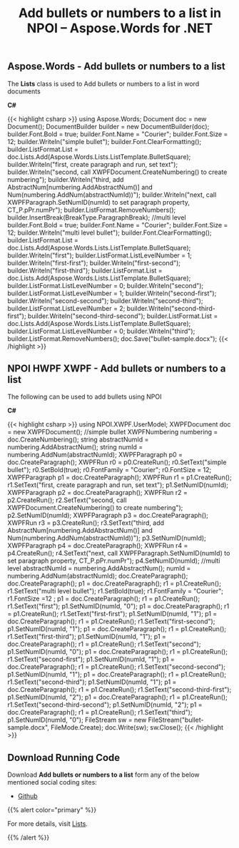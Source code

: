 ﻿---
title: Add bullets or numbers to a list in NPOI – Aspose.Words for .NET
articleTitle: Add bullets or numbers to a list in NPOI
linktitle: Add bullets or numbers to a list in NPOI
description: "Add bullets or numbers to a list within a document easily and fast instead of using NPOI using C#."
type: docs
weight: 10
url: /net/add-bullets-or-numbers-to-a-list-in-npoi/
---

## Aspose.Words - Add bullets or numbers to a list

The **Lists** class is used to Add bullets or numbers to a list in word documents

**C#**

{{< highlight csharp >}}
using Aspose.Words;
Document doc = new Document();
DocumentBuilder builder = new DocumentBuilder(doc);
builder.Font.Bold = true;
builder.Font.Name = "Courier";
builder.Font.Size = 12;
builder.Writeln("simple bullet");
builder.Font.ClearFormatting();
builder.ListFormat.List = doc.Lists.Add(Aspose.Words.Lists.ListTemplate.BulletSquare);
builder.Writeln("first, create paragraph and run, set text");
builder.Writeln("second, call XWPFDocument.CreateNumbering() to create numbering");
builder.Writeln("third, add AbstractNum[numbering.AddAbstractNum()] and Num(numbering.AddNum(abstractNumId))");
builder.Writeln("next, call XWPFParagraph.SetNumID(numId) to set paragraph property, CT_P.pPr.numPr");
builder.ListFormat.RemoveNumbers();
builder.InsertBreak(BreakType.ParagraphBreak);
//multi level
builder.Font.Bold = true;
builder.Font.Name = "Courier";
builder.Font.Size = 12;
builder.Writeln("multi level bullet");
builder.Font.ClearFormatting();
builder.ListFormat.List = doc.Lists.Add(Aspose.Words.Lists.ListTemplate.BulletSquare);
builder.Writeln("first");
builder.ListFormat.ListLevelNumber = 1;
builder.Writeln("first-first");
builder.Writeln("first-second");
builder.Writeln("first-third");
builder.ListFormat.List = doc.Lists.Add(Aspose.Words.Lists.ListTemplate.BulletSquare);
builder.ListFormat.ListLevelNumber = 0;
builder.Writeln("second");
builder.ListFormat.ListLevelNumber = 1;
builder.Writeln("second-first");
builder.Writeln("second-second");
builder.Writeln("second-third");
builder.ListFormat.ListLevelNumber = 2;
builder.Writeln("second-third-first");
builder.Writeln("second-third-second");
builder.ListFormat.List = doc.Lists.Add(Aspose.Words.Lists.ListTemplate.BulletSquare);
builder.ListFormat.ListLevelNumber = 0;
builder.Writeln("third");
builder.ListFormat.RemoveNumbers();
doc.Save("bullet-sample.docx");
{{< /highlight >}}

## NPOI HWPF XWPF - Add bullets or numbers to a list

The following can be used to add bullets using NPOI

**C#**

{{< highlight csharp >}}
using NPOI.XWPF.UserModel;
XWPFDocument doc = new XWPFDocument();
//simple bullet
XWPFNumbering numbering = doc.CreateNumbering();
string abstractNumId = numbering.AddAbstractNum();
string numId = numbering.AddNum(abstractNumId);
XWPFParagraph p0 = doc.CreateParagraph();
XWPFRun r0 = p0.CreateRun();
r0.SetText("simple bullet");
r0.SetBold(true);
r0.FontFamily = "Courier";
r0.FontSize = 12;
XWPFParagraph p1 = doc.CreateParagraph();
XWPFRun r1 = p1.CreateRun();
r1.SetText("first, create paragraph and run, set text");
p1.SetNumID(numId);
XWPFParagraph p2 = doc.CreateParagraph();
XWPFRun r2 = p2.CreateRun();
r2.SetText("second, call XWPFDocument.CreateNumbering() to create numbering");
p2.SetNumID(numId);
XWPFParagraph p3 = doc.CreateParagraph();
XWPFRun r3 = p3.CreateRun();
r3.SetText("third, add AbstractNum[numbering.AddAbstractNum()] and Num(numbering.AddNum(abstractNumId))");
p3.SetNumID(numId);
XWPFParagraph p4 = doc.CreateParagraph();
XWPFRun r4 = p4.CreateRun();
r4.SetText("next, call XWPFParagraph.SetNumID(numId) to set paragraph property, CT_P.pPr.numPr");
p4.SetNumID(numId);
//multi level
abstractNumId = numbering.AddAbstractNum();
numId = numbering.AddNum(abstractNumId);
doc.CreateParagraph();
doc.CreateParagraph();
p1 = doc.CreateParagraph();
r1 = p1.CreateRun();
r1.SetText("multi level bullet");
r1.SetBold(true);
r1.FontFamily = "Courier";
r1.FontSize =12 ;
p1 = doc.CreateParagraph();
r1 = p1.CreateRun();
r1.SetText("first");
p1.SetNumID(numId, "0");
p1 = doc.CreateParagraph();
r1 = p1.CreateRun();
r1.SetText("first-first");
p1.SetNumID(numId, "1");
p1 = doc.CreateParagraph();
r1 = p1.CreateRun();
r1.SetText("first-second");
p1.SetNumID(numId, "1");
p1 = doc.CreateParagraph();
r1 = p1.CreateRun();
r1.SetText("first-third");
p1.SetNumID(numId, "1");
p1 = doc.CreateParagraph();
r1 = p1.CreateRun();
r1.SetText("second");
p1.SetNumID(numId, "0");
p1 = doc.CreateParagraph();
r1 = p1.CreateRun();
r1.SetText("second-first");
p1.SetNumID(numId, "1");
p1 = doc.CreateParagraph();
r1 = p1.CreateRun();
r1.SetText("second-second");
p1.SetNumID(numId, "1");
p1 = doc.CreateParagraph();
r1 = p1.CreateRun();
r1.SetText("second-third");
p1.SetNumID(numId, "1");
p1 = doc.CreateParagraph();
r1 = p1.CreateRun();
r1.SetText("second-third-first");
p1.SetNumID(numId, "2");
p1 = doc.CreateParagraph();
r1 = p1.CreateRun();
r1.SetText("second-third-second");
p1.SetNumID(numId, "2");
p1 = doc.CreateParagraph();
r1 = p1.CreateRun();
r1.SetText("third");
p1.SetNumID(numId, "0");
FileStream sw = new FileStream("bullet-sample.docx", FileMode.Create);
doc.Write(sw);
sw.Close();
{{< /highlight >}}

## Download Running Code

Download **Add bullets or numbers to a list** form any of the below mentioned social coding sites:

- [Github](https://github.com/aspose-words/Aspose.Words-for-.NET/releases/download/Aspose.WordsVsNPOI_1.0/Add.bullets.or.numbers.to.a.list.Aspose.Words.zip)

{{% alert color="primary" %}}

For more details, visit [Lists](https://apireference.aspose.com/words/net/aspose.words.lists/listcollection/methods/add/index).

{{% /alert %}}
